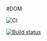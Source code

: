 #DOM

![CI](https://github.com/natalia-smyslova/DOM2.0/actions/workflows/web.yml/badge.svg)

[![Build status](https://ci.appveyor.com/api/projects/status/p6clhvut225f3nsr/?svg=true)](https://ci.appveyor.com/project/natalia-smyslova/DOM2.0/branch/main)
